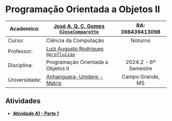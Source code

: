 # Programação Orientada a Objetos II

| Academico:    | [José A. Q. C. Gomes <code>@JoseComparotto</code>](https://github.com/JoseComparotto) | RA: 398439413098     |
| ------------- | ------------------------------------------------------------------------------------- | :------------------: |
| Curso:        | Ciência da Computação                                                                 | Noturno              |
| Professor:    | [Luiz Augusto Rodrigues <code>@profluizao</code>](https://github.com/profluizao)      |                      |
| Disciplina:   | Programação Orientada a Objetos II                                                    | 2024.2 - 6º Semestre |
| Universidade: | [Anhanguera-Uniderp - Matriz](https://www.uniderp.com.br/)                            | Campo Grande, MS     |

## Atividades

-  **[Atividade A1 - Parte 1](atividades/a1.1)**
